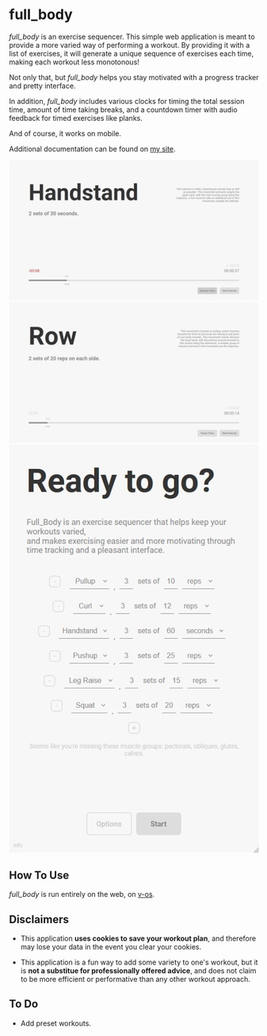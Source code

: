 # full_body

_full\_body_ is an exercise sequencer. This simple web application is meant to provide a more varied way of performing a workout. By providing it with a list of exercises, it will generate a unique sequence of exercises each time, making each workout less monotonous!

Not only that, but _full\_body_ helps you stay motivated with a progress tracker and pretty interface.

In addition, _full\_body_ includes various clocks for timing the total session time, amount of time taking breaks, and a countdown timer with audio feedback for timed exercises like planks.

And of course, it works on mobile.

Additional documentation can be found on [my site](https://v-os.ca/full_body).

![image of app](publicity/1.png)
![image of app](publicity/2.png)
![image of app](publicity/3.png)

## How To Use

_full\_body_ is run entirely on the web, on [v-os](https://exp.v-os.ca/full_body).

## Disclaimers

- This application **uses cookies to save your workout plan**, and therefore may lose your data in the event you clear your cookies.

- This application is a fun way to add some variety to one's workout, but it is **not a substitue for professionally offered advice**, and does not claim to be more efficient or performative than any other workout approach.

## To Do

- Add preset workouts.